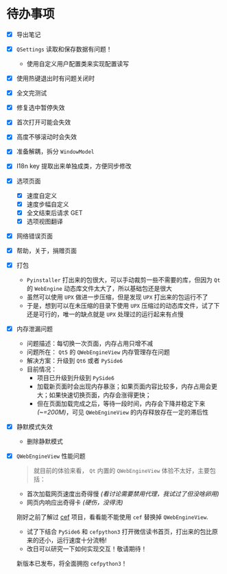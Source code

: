 # 待办事项

- [x] 导出笔记

- [x] `QSettings` 读取和保存数据有问题！
    - 使用自定义用户配置类来实现配置读写

- [x] 使用热键退出时有问题关闭时

- [x] 全文完测试

- [x] 修复选中暂停失效

- [x] 首次打开可能会失效

- [x] 高度不够滚动时会失效

- [x] 准备解耦，拆分 `WindowModel`

- [x] I18n key 提取出来单独成类，方便同步修改

- [x] 选项页面
    - [x] 速度自定义
    - [x] 速度步幅自定义
    - [x] 全文结束后请求 GET
    - [x] 选项视图翻译

- [x] 网络错误页面

- [x] 帮助，关于，捐赠页面

- [x] 打包
    - `Pyinstaller` 打出来的包很大，可以手动裁剪一些不需要的库，但因为 `Qt` 的 `WebEngine` 动态库文件太大了，所以基础包还是很大
    - 虽然可以使用 `UPX` 做进一步压缩，但是发现 `UPX` 打出来的包运行不了
    - 于是，想到可以在未压缩的目录下使用 `UPX` 压缩过的动态库文件，试了下还是可行的，唯一的缺点就是 `UPX` 处理过的运行起来有点慢

- [x] 内存泄漏问题
    - 问题描述：每切换一次页面，内存占用只增不减
    - 问题所在： `Qt5` 的 `QWebEngineView` 内存管理存在问题
    - 解决方案：升级到 `Qt6` 或者 `PySide6`
    - 目前情况：
        - 项目已升级到升级到 `PySide6`
        - 加载新页面时会出现内存暴涨；如果页面内容比较多，内存占用会更大；如果快速切换页面，内存会涨得更快；
        - 但在页面加载完成之后，等待一段时间，内存会下降并稳定下来 *(~=200M)*，可见 `QWebEngineView` 的内存释放存在一定的滞后性

- [x] 静默模式失效
    - 删除静默模式

- [x] `QWebEngineView` 性能问题
  > 就目前的体验来看， `Qt` 内置的 `QWebEngineView` 体验不太好，主要包括：
    - 首次加载网页速度出奇得慢 *(看讨论需要禁用代理，我试过了但没啥卵用)*
    - 网页内响应出奇得卡 *(硬伤，没得洗)*

  刚好之前了解过 [cef](https://bitbucket.org/chromiumembedded/cef/src/master/) 项目，看看能不能使用 `cef` 替换掉 `QWebEngineView`.
    - 试了下结合 `PySide6` 和 `cefpython3` 打开微信读书首页，打出来的包比原来的还小，运行速度十分流畅!
    - 改日可以研究一下如何实现交互！敬请期待！

  新版本已发布，将全面拥抱 `cefpython3`！
